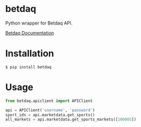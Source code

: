 # betdaq
Python wrapper for Betdaq API.

[Betdaq Documentation](http://api.betdaq.com/v2.0/Docs/default.aspx)

# Installation

```
$ pip install betdaq
```

# Usage

```python
from betdaq.apiclient import APIClient

api = APIClient('username', 'password')
sport_ids = api.marketdata.get_sports()
all_markets = api.marketdata.get_sports_markets([100005]) 
```
